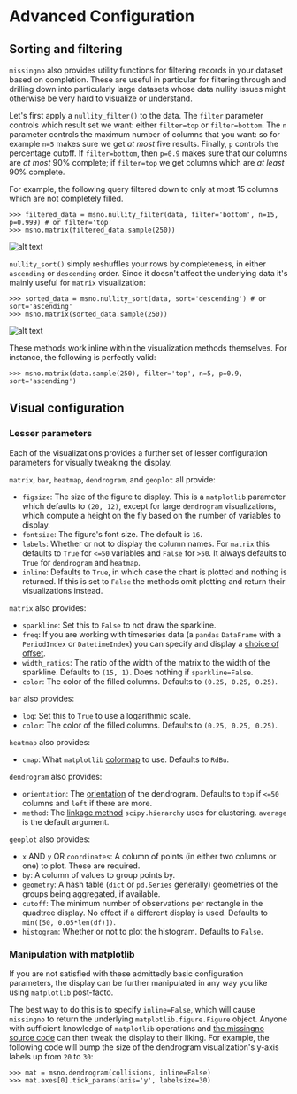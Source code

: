 # Advanced Configuration

## Sorting and filtering

`missingno` also provides utility functions for filtering records in your dataset based on completion. These are
useful in particular for filtering through and drilling down into particularly large datasets whose data nullity
issues might otherwise be very hard to visualize or understand.

Let's first apply a `nullity_filter()` to the data. The `filter` parameter controls which result set we
want: either `filter=top` or `filter=bottom`. The `n` parameter controls the maximum number of columns that you want:
 so for example `n=5` makes sure we get *at most* five results. Finally, `p` controls the percentage cutoff. If
 `filter=bottom`, then `p=0.9`  makes sure that our columns are *at most*  90% complete; if `filter=top` we get
 columns which are *at least* 90% complete.

For example, the following query filtered down to only at most 15 columns which are not completely filled.

    >>> filtered_data = msno.nullity_filter(data, filter='bottom', n=15, p=0.999) # or filter='top'
    >>> msno.matrix(filtered_data.sample(250))

![alt text][matrix_filtered]

[matrix_filtered]: http://i.imgur.com/UF6hmL8.png

`nullity_sort()` simply reshuffles your rows by completeness, in either `ascending` or `descending` order. Since it
doesn't affect the underlying data it's mainly useful for `matrix` visualization:


    >>> sorted_data = msno.nullity_sort(data, sort='descending') # or sort='ascending'
    >>> msno.matrix(sorted_data.sample(250))

![alt text][matrix_sorted]

[matrix_sorted]: http://i.imgur.com/qL6zNQj.png

These methods work inline within the visualization methods themselves. For instance, the following is perfectly valid:

    >>> msno.matrix(data.sample(250), filter='top', n=5, p=0.9, sort='ascending')

## Visual configuration
### Lesser parameters

Each of the visualizations provides a further set of lesser configuration parameters for visually tweaking the display.

`matrix`, `bar`, `heatmap`, `dendrogram`, and `geoplot` all provide:

* `figsize`: The size of the figure to display. This is a `matplotlib` parameter which defaults to `(20, 12)`, except
 for large `dendrogram` visualizations, which compute a height on the fly based on the number of variables to display.
* `fontsize`: The figure's font size. The default is `16`.
* `labels`: Whether or not to display the column names. For `matrix` this defaults to `True` for `<=50` variables and
 `False` for `>50`. It always defaults to `True` for `dendrogram` and `heatmap`.
* `inline`: Defaults to `True`, in which case the chart is plotted and nothing is returned. If this is set to `False`
the methods omit plotting and return their visualizations instead.

`matrix` also provides:
* `sparkline`: Set this to `False` to not draw the sparkline.
* `freq`: If you are working with timeseries data (a `pandas` `DataFrame` with a `PeriodIndex` or `DatetimeIndex`)
you can specify and display a [choice of offset](http://pandas.pydata.org/pandas-docs/stable/timeseries.html#timeseries-offset-aliases).
* `width_ratios`: The ratio of the width of the matrix to the width of the sparkline. Defaults to `(15,
    1)`. Does nothing if `sparkline=False`.
* `color`: The color of the filled columns. Defaults to `(0.25, 0.25, 0.25)`.

`bar` also provides:
* `log`: Set this to `True` to use a logarithmic scale.
* `color`: The color of the filled columns. Defaults to `(0.25, 0.25, 0.25)`.


`heatmap` also provides:
* `cmap`: What `matplotlib` [colormap](http://matplotlib.org/users/colormaps.html) to use. Defaults to `RdBu`.


`dendrogram` also provides:
* `orientation`: The [orientation](http://docs.scipy.org/doc/scipy/reference/generated/scipy.cluster.hierarchy.dendrogram.html#scipy.cluster.hierarchy.dendrogram)
of the dendrogram. Defaults to `top` if `<=50` columns and
`left` if there are more.
* `method`: The [linkage method](http://docs.scipy.org/doc/scipy/reference/generated/scipy.cluster.hierarchy.linkage.html#scipy.cluster.hierarchy.linkage) `scipy.hierarchy` uses for clustering.
`average` is the default argument.

`geoplot` also provides:
* `x` AND `y` OR `coordinates`: A column of points (in either two columns or one) to plot. These are required.
* `by`: A column of values to group points by.
* `geometry`: A hash table (`dict` or `pd.Series` generally) geometries of the groups being aggregated, if available.
* `cutoff`: The minimum number of observations per rectangle in the quadtree display. No effect if a different
display is used. Defaults to `min([50, 0.05*len(df)])`.
* `histogram`: Whether or not to plot the histogram. Defaults to `False`.

### Manipulation with matplotlib
If you are not satisfied with these admittedly basic configuration parameters, the display can be further manipulated
in any way you like using `matplotlib` post-facto.

The best way to do this is to specify `inline=False`, which will cause `missingno` to return the underlying
`matplotlib.figure.Figure` object. Anyone with sufficient knowledge of `matplotlib` operations and [the missingno source code](https://github.com/ResidentMario/missingno/blob/master/missingno/missingno.py)
can then tweak the display to their liking. For example, the following code will bump the size of the dendrogram
visualization's y-axis labels up from `20` to `30`:

    >>> mat = msno.dendrogram(collisions, inline=False)
    >>> mat.axes[0].tick_params(axis='y', labelsize=30)
